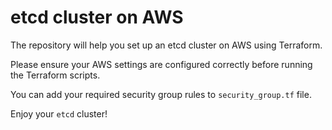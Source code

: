 
# etcd cluster on AWS

The repository will help you set up an etcd cluster on AWS using Terraform.

Please ensure your AWS settings are configured correctly before running the Terraform scripts.

You can add your required security group rules to `security_group.tf` file.

Enjoy your `etcd` cluster!

